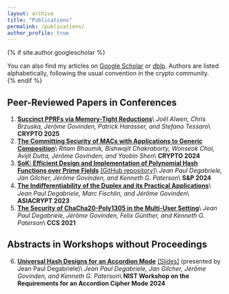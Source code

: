 ```yaml
---
layout: archive
title: "Publications"
permalink: /publications/
author_profile: true
---
```


{% if site.author.googlescholar %}
  <div class="wordwrap">You can also find my articles on <a href="{{site.author.googlescholar}}">Google Scholar</a> or <a href="{{site.author.dblp}}">dblp</a>. Authors are listed alphabetically, following the usual convention in the crypto community.</div>
{% endif %}

Peer-Reviewed Papers in Conferences
------
1. [**Succinct PPRFs via Memory-Tight Reductions**](https://link.springer.com/chapter/10.1007/978-3-032-01901-1_20)\\
*Joël Alwen, Chris Brzuska, Jérôme Govinden, Patrick Harasser, and Stefano Tessaro*\\
**CRYPTO 2025**
2. [**The Committing Security of MACs with Applications to Generic Composition**](https://eprint.iacr.org/2024/928.pdf)\\
*Ritam Bhaumik, Bishwajit Chakraborty, Wonseok Choi, Avijit Dutta, Jérôme Govinden, and Yaobin Shen*\\
**CRYPTO 2024**
3. [**SoK: Efficient Design and Implementation of Polynomial Hash Functions over Prime Fields**](https://eprint.iacr.org/2025/464.pdf) [[GitHub repository]](https://github.com/jangilcher/polynomial_hashing_framework)\\
*Jean Paul Degabriele, Jan Gilcher, Jérôme Govinden, and Kenneth G. Paterson*\\
**S&P 2024**
4. [**The Indiﬀerentiability of the Duplex and its Practical Applications**](https://doi.org/10.1007/978-981-99-8742-9_8)\\
*Jean Paul Degabriele, Marc Fischlin, and Jérôme Govinden*\\
**ASIACRYPT 2023**
5. [**The Security of ChaCha20-Poly1305 in the Multi-User Setting**](https://eprint.iacr.org/2023/085.pdf)\\
*Jean Paul Degabriele, Jérôme Govinden, Felix Günther, and Kenneth G. Paterson*\\
**CCS 2021**


Abstracts in Workshops without Proceedings
------
6. [**Universal Hash Designs for an Accordion Mode**](https://csrc.nist.gov/csrc/media/Events/2024/accordion-cipher-mode-workshop-2024/documents/papers/universal-hash-designs-for-accordion-mode.pdf) [[Slides]](https://csrc.nist.gov/csrc/media/Presentations/2024/universal-hash-designs-for-an-accordion-mode/images-media/sess-7-degabriele-acm-workshop-2024.pdf) (presented by Jean Paul Degabriele)\\
*Jean Paul Degabriele, Jan Gilcher, Jérôme Govinden, and Kenneth G. Paterson*\\
**NIST Workshop on the Requirements for an Accordion Cipher Mode 2024**
